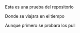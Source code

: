Esta es una prueba del repositorio

Donde se viajara en el tiempo

Aunque primero se probara los pull
